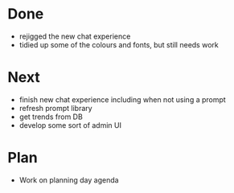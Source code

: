 

# Done
- rejigged the new chat experience 
- tidied up some of the colours and fonts, but still needs work


# Next
- finish new chat experience including when not using a prompt
- refresh prompt library
- get trends from DB
- develop some sort of admin UI

# Plan
- Work on planning day agenda


